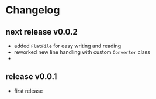 
# Changelog

## next release v0.0.2

- added `FlatFile` for easy writing and reading
- reworked new line handling with custom `Converter` class
- 


## release v0.0.1

- first release
